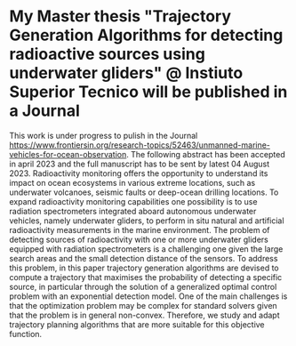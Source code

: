 # My Master thesis "Trajectory Generation Algorithms for detecting radioactive sources using underwater gliders" @ Instiuto Superior Tecnico will be published in a Journal

This work is under progress to pulish in the Journal https://www.frontiersin.org/research-topics/52463/unmanned-marine-vehicles-for-ocean-observation. The following abstract has been accepted in april 2023 and the full manuscript has to be sent by latest 04 August 2023.
Radioactivity monitoring offers the opportunity to understand its impact on ocean ecosystems in various extreme locations, such as underwater volcanoes, seismic faults or deep-ocean drilling locations. To expand radioactivity monitoring capabilities one possibility is to use radiation spectrometers integrated aboard autonomous underwater vehicles, namely underwater gliders, to perform in situ natural and artificial radioactivity measurements in the marine environment. The problem of detecting sources of radioactivity with one or more underwater gliders equipped with radiation spectrometers is a challenging one given the large search areas and the small detection distance of the sensors. To address this problem, in this paper trajectory generation algorithms are devised to compute a trajectory that maximises the probability of detecting a specific source, in particular through the solution of a generalized optimal control problem with an exponential detection model. One of the main challenges is that the optimization problem may be complex for standard solvers given that the problem is in general non-convex. Therefore, we study and adapt trajectory planning algorithms that are more suitable for this objective function.
